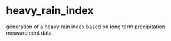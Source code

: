 # heavy_rain_index
generation of a heavy rain index based on long term precipitation measurement data
